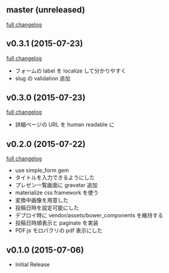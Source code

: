 ## master (unreleased)
[full changelog](https://github.com/onk/sharedoc/compare/v0.3.1...master)

## v0.3.1 (2015-07-23)
[full changelog](https://github.com/onk/sharedoc/compare/v0.3.0...v0.3.1)

*   フォームの label を localize して分かりやすく
*   slug の validation 追加

## v0.3.0 (2015-07-23)
[full changelog](https://github.com/onk/sharedoc/compare/v0.2.0...v0.3.0)

*   詳細ページの URL を human readable に

## v0.2.0 (2015-07-22)
[full changelog](https://github.com/onk/sharedoc/compare/v0.1.0...v0.2.0)

*   use simple_form gem
*   タイトルを入力できるようにした
*   プレゼン一覧画面に gravatar 追加
*   materialize css framework を使う
*   変換中画像を用意した
*   投稿日時を設定可能にした
*   デプロイ時に vendor/assets/bower_components を維持する
*   投稿日時順表示と paginate を実装
*   PDF.js モロパクリの pdf 表示にした

## v0.1.0 (2015-07-06)

*  Initial Release
